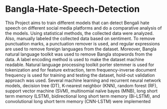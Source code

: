 # Bangla-Hate-Speech-Detection
This Project aims to train different models that can detect Bengali hate speech on different social media platforms and do a comparative analysis of the models. Using statistical methods, the collected data were
analyzed. Also, manually labeled the collected data based on sentiment. To remove punctuation
marks, a punctuation remover is used, and regular expressions are used to remove foreign
languages from the dataset. Moreover, Bangla natural language toolkit was used to remove
Bangla stopwords from the data. A label encoding method is used to make the dataset machine
readable. Natural language processing toolkit porter stemmer is used for tokenization and for
feature extraction, term frequency-inverse document frequency is used for training and testing
the dataset, hold-out validation approach was used. Several machine learning and recurrent
neural network models, decision tree (DT), K-nearest neighbor (KNN), random forest (RF),
support vector machine (SVM), multinomial naïve bayes (MNB), long short term memory
(LSTM), bidirectional long short term memory (Bi-LSTM), and convolutional long short term
memory (CNN-LSTM) were implemented
